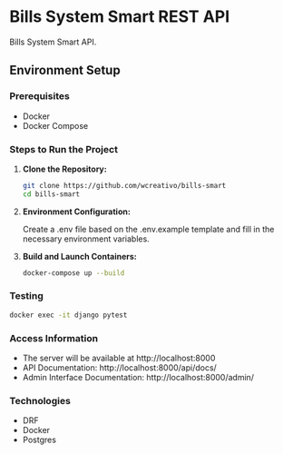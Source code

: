 # Bills System Smart REST API

Bills System Smart API.

## Environment Setup

### Prerequisites

- Docker
- Docker Compose

### Steps to Run the Project

1. **Clone the Repository:**
   ```bash
   git clone https://github.com/wcreativo/bills-smart
   cd bills-smart
   ```

2. **Environment Configuration:**

    Create a .env file based on the .env.example template and fill in the necessary environment variables.

3. **Build and Launch Containers:**

    ```bash
    docker-compose up --build
    ```

### Testing

```bash
docker exec -it django pytest
```

### Access Information

* The server will be available at http://localhost:8000
* API Documentation: http://localhost:8000/api/docs/
* Admin Interface Documentation: http://localhost:8000/admin/

### Technologies

* DRF
* Docker
* Postgres
